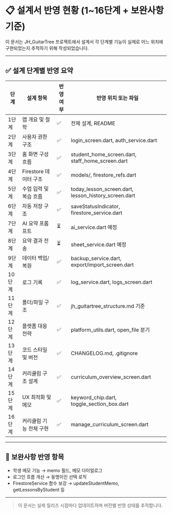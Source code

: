 
# 📋 설계서 반영 현황 (1~16단계 + 보완사항 기준)

이 문서는 JH_GuitarTree 프로젝트에서 설계서 각 단계별 기능이 실제로 어느 위치에 구현되었는지 추적하기 위해 작성되었습니다.

---

## ✅ 설계 단계별 반영 요약

| 단계 | 설계 항목 | 반영 여부 | 반영 위치 또는 파일 |
|------|-----------|-----------|---------------------|
| 1단계 | 앱 개요 및 철학 | ✅ | 전체 설계, README |
| 2단계 | 사용자 권한 구조 | ✅ | login_screen.dart, auth_service.dart |
| 3단계 | 홈 화면 구성 흐름 | ✅ | student_home_screen.dart, staff_home_screen.dart |
| 4단계 | Firestore 데이터 구조 | ✅ | models/, firestore_refs.dart |
| 5단계 | 수업 입력 및 복습 흐름 | ✅ | today_lesson_screen.dart, lesson_history_screen.dart |
| 6단계 | 자동 저장 구조 | ✅ | saveStatusIndicator, firestore_service.dart |
| 7단계 | AI 요약 프롬프트 | ⏳ | ai_service.dart 예정 |
| 8단계 | 요약 결과 전송 | ⏳ | sheet_service.dart 예정 |
| 9단계 | 데이터 백업/복원 | ✅ | backup_service.dart, export/import_screen.dart |
| 10단계 | 로그 기록 | ✅ | log_service.dart, logs_screen.dart |
| 11단계 | 폴더/파일 구조 | ✅ | jh_guitartree_structure.md 기준 |
| 12단계 | 플랫폼 대응 전략 | ✅ | platform_utils.dart, open_file 분기 |
| 13단계 | 코드 스타일 및 버전 | ✅ | CHANGELOG.md, .gitignore |
| 14단계 | 커리큘럼 구조 설계 | ✅ | curriculum_overview_screen.dart |
| 15단계 | UX 최적화 및 메모 | ✅ | keyword_chip.dart, toggle_section_box.dart |
| 16단계 | 커리큘럼 기능 전체 구현 | ✅ | manage_curriculum_screen.dart |

---

## 🧩 보완사항 반영 항목

- 학생 메모 기능 → memo 필드, 메모 다이얼로그
- 로그인 흐름 개선 → 동명이인 선택 로직
- FirestoreService 함수 보강 → updateStudentMemo, getLessonsByStudent 등

---

> 이 문서는 실제 릴리즈 시점마다 업데이트하며 버전별 반영 상태를 추적합니다.
